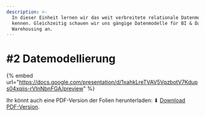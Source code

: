 ```yaml
---
description: >-
  In dieser Einheit lernen wir das weit verbreitete relationale Datenmodell
  kennen. Gleichzeitig schauen wir uns gängige Datenmodelle für BI & Data
  Warehousing an.
---
```


# \#2 Datemodellierung

{% embed url="https://docs.google.com/presentation/d/1xahkLreTVAV5VqzbotV7Kdups04xqiis-rVInNbnFGA/preview" %}

Ihr könnt auch eine PDF-Version der Folien herunterladen: ⬇ [Download PDF-Version](https://docs.google.com/presentation/d/1xahkLreTVAV5VqzbotV7Kdups04xqiis-rVInNbnFGA/export/pdf).

